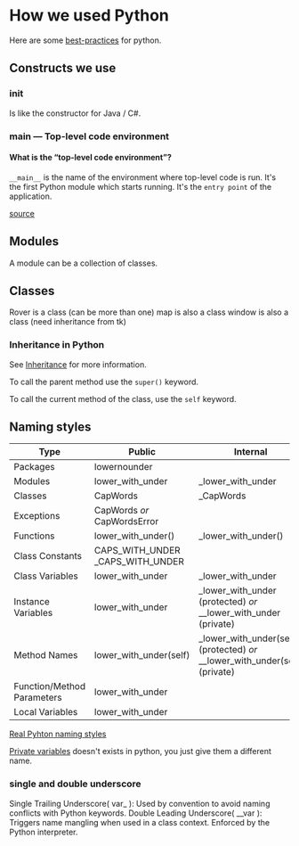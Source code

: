 # How we used Python

Here are some [best-practices] for python.

## Constructs we use

### __init__

Is like the constructor for Java / C#.

### __main__ — Top-level code environment

#### What is the “top-level code environment”?

`__main__` is the name of the environment where top-level code is run. It's the first Python module which starts running.
It's the `entry point` of the application.

[source]

## Modules

A module can be a collection of classes.

## Classes

Rover is a class (can be more than one)
map is also a class
window is also a class (need inheritance from tk)

### Inheritance in Python

See [Inheritance] for more information.

To call the parent method use the `super()` keyword.

To call the current method of the class, use the `self` keyword.

## Naming styles

| Type                       | Public                           | Internal                                                                    |
| -------------------------- | -------------------------------- | --------------------------------------------------------------------------- |
| Packages                   | lowernounder                     |                                                                             |
| Modules                    | lower_with_under                 | _lower_with_under                                                           |
| Classes                    | CapWords                         | _CapWords                                                                   |
| Exceptions                 | CapWords *or* CapWordsError      |                                                                             |
| Functions                  | lower_with_under()               | _lower_with_under()                                                         |
| Class Constants            | CAPS_WITH_UNDER _CAPS_WITH_UNDER |                                                                             |
| Class Variables            | lower_with_under                 | _lower_with_under                                                           |
| Instance Variables         | lower_with_under                 | _lower_with_under (protected) *or* __lower_with_under (private)             |
| Method Names               | lower_with_under(self)           | _lower_with_under(self) (protected) *or* __lower_with_under(self) (private) |
| Function/Method Parameters | lower_with_under                 |                                                                             |
| Local Variables            | lower_with_under                 |                                                                             |

[Real Pyhton naming styles]

[Private variables] doesn't exists in python, you just give them a different name.

### single and double underscore

Single Trailing Underscore( var_ ): Used by convention to avoid naming conflicts with Python keywords. Double Leading Underscore( __var ): Triggers name mangling when used in a class context. Enforced by the Python interpreter.

[Inheritance ]: https://www.python-lernen.de/vererbung-python.htm
[source]: https://docs.python.org/3/library/__main__.html
[best-practices]: https://data-flair.training/blogs/python-best-practices
[Real Pyhton naming styles]: https://realpython.com/python-pep8/#:~:text=Naming%20Styles,-The%20table%20below&text=Use%20a%20lowercase%20single%20letter,with%20underscores%20to%20improve%20readability.&text=Start%20each%20word%20with%20a,not%20separate%20words%20with%20underscores
[Private variables]: https://www.scaler.com/topics/python-private-variables/
